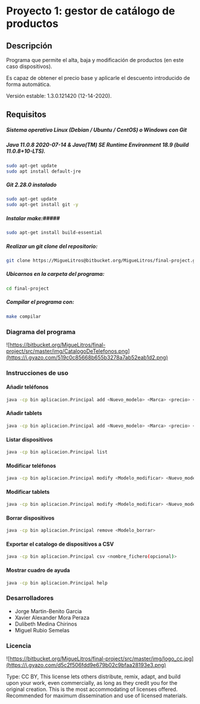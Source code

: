 # Proyecto 1: gestor de catálogo de productos

## Descripción
Programa que permite el alta, baja y modificación de productos (en este caso dispositivos).

Es capaz de obtener el precio base y aplicarle el descuento introducido de forma automática.

Versión estable: 1.3.0.121420 (12-14-2020).


## Requisitos 
##### Sistema operativo Linux (Debian / Ubuntu / CentOS) o Windows con Git #####
##### Java 11.0.8 2020-07-14 & Java(TM) SE Runtime Environment 18.9 (build 11.0.8+10-LTS). #####
```BASH
sudo apt-get update  
sudo apt install default-jre
```
##### Git 2.28.0 instalado #####
```BASH
sudo apt-get update  
sudo apt-get install git -y
```
##### Instalar make:#####
```BASH
sudo apt-get install build-essential
```
##### Realizar un git clone del repositorio: #####
```BASH
git clone https://MigueLitros@bitbucket.org/MigueLitros/final-project.git
```
##### Ubicarnos en la carpeta del programa: #####
```BASH
cd final-project
```
##### Compilar el programa con: #####
```BASH
make compilar
```
### Diagrama del programa ###
![https://bitbucket.org/MigueLitros/final-project/src/master/img/CatalogoDeTelefonos.png](https://i.gyazo.com/519c0c85668b655b3278a7ab52eab1d2.png)
### Instrucciones de uso ###
#### Añadir teléfonos ####
```BASH
java -cp bin aplicacion.Principal add <Nuevo_modelo> <Marca> <precio> <descuento>
```
#### Añadir tablets ####
```BASH
java -cp bin aplicacion.Principal add <Nuevo_modelo> <Marca> <precio> <descuento> <bateria> <camaraPixel>
```
#### Listar dispositivos ####
```BASH
java -cp bin aplicacion.Principal list
```
#### Modificar teléfonos ####
```BASH
java -cp bin aplicacion.Principal modify <Modelo_modificar> <Nuevo_modelo> <Marca> <precio> <descuento>
```
#### Modificar tablets ####
```BASH
java -cp bin aplicacion.Principal modify <Modelo_modificar> <Nuevo_modelo> <Marca> <precio> <descuento> <bateria> <camaraPixel>
```
#### Borrar dispositivos ####
```BASH
java -cp bin aplicacion.Principal remove <Modelo_borrar>
```
#### Exportar el catalogo de dispositivos a CSV ####
```BASH
java -cp bin aplicacion.Principal csv <nombre_fichero(opcional)>
```
#### Mostrar cuadro de ayuda ####
```BASH
java -cp bin aplicacion.Principal help
```

### Desarrolladores ###

* Jorge Martin-Benito Garcia
* Xavier Alexander Mora Peraza
* Dulibeth Medina Chirinos
* Miguel Rubio Semelas

### Licencia ###
![https://bitbucket.org/MigueLitros/final-project/src/master/img/logo_cc.jpg](https://i.gyazo.com/d5c2f506fdd9e679b02c9bfaa28193e3.png)

Type: CC BY,
This license lets others distribute, remix, adapt, and build upon your work, even commercially, as long as they credit you for the original creation. This is the most accommodating of licenses offered. Recommended for maximum dissemination and use of licensed materials.